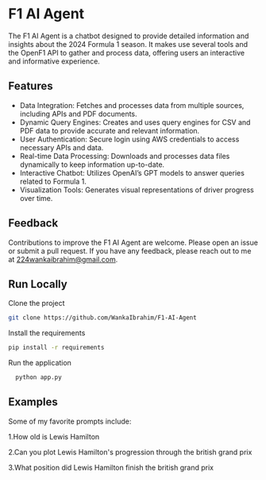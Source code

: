 
# F1 AI Agent

The F1 AI Agent is a chatbot designed to provide detailed information and insights about the 2024 Formula 1 season. It makes use several tools and the OpenF1 API to gather and process data, offering users an interactive and informative experience.
## Features

- Data Integration: Fetches and processes data from multiple sources, including APIs and PDF documents.
- Dynamic Query Engines: Creates and uses query engines for CSV and PDF data to provide accurate and relevant information.
- User Authentication: Secure login using AWS credentials to access necessary APIs and data.
- Real-time Data Processing: Downloads and processes data files dynamically to keep information up-to-date.
- Interactive Chatbot: Utilizes OpenAI’s GPT models to answer queries related to Formula 1.
- Visualization Tools: Generates visual representations of driver progress over time.







## Feedback

Contributions to improve the F1 AI Agent are welcome. Please open an issue or submit a pull request. If you have any feedback, please reach out to me at 224wankaibrahim@gmail.com.


## Run Locally

Clone the project

```bash
git clone https://github.com/WankaIbrahim/F1-AI-Agent
```

Install the requirements

```bash
pip install -r requirements
```

Run the application
```bash
  python app.py
```
## Examples
Some of my favorite prompts include:

1.How old is Lewis Hamilton

2.Can you plot Lewis Hamilton's progression through the british grand prix

3.What position did Lewis Hamilton finish the british grand prix

